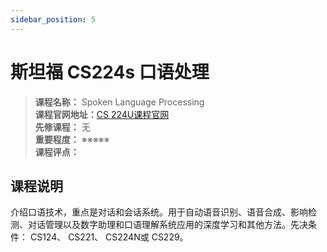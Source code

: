 ```yaml
---
sidebar_position: 5
---
```


# 斯坦福 CS224s 口语处理





>**课程名称：** Spoken Language Processing              
**课程官网地址：**[CS 224U课程官网](http://web.stanford.edu/class/cs224u/)  
**先修课程：** 无  
**重要程度：** ※※※※※  
**课程评点：** 

## 课程说明
介绍口语技术，重点是对话和会话系统。用于自动语音识别、语音合成、影响检测、对话管理以及数字助理和口语理解系统应用的深度学习和其他方法。先决条件： CS124、 CS221、 CS224N或 CS229。


